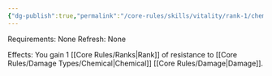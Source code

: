 ```yaml
---
{"dg-publish":true,"permalink":"/core-rules/skills/vitality/rank-1/chemical-resistance-1/"}
---
```


Requirements: None
Refresh: None

Effects:
You gain 1 [[Core Rules/Ranks\|Rank]] of resistance to [[Core Rules/Damage Types/Chemical\|Chemical]] [[Core Rules/Damage\|Damage]].


